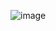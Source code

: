 ![image](https://github.com/Vishal-Singh-Thapa/WEB-DEVELOPMENT/assets/97399478/1a4ae07e-e8db-4956-8f72-0632cdab9e57)

